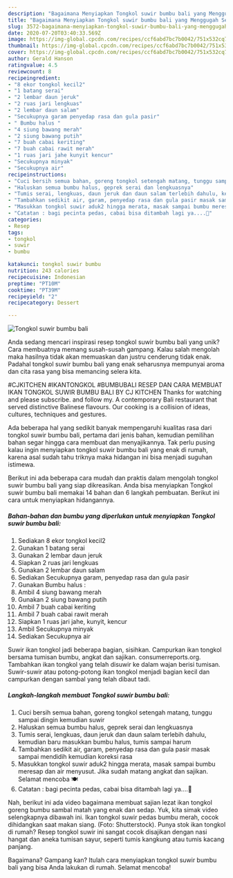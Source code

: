 ```yaml
---
description: "Bagaimana Menyiapkan Tongkol suwir bumbu bali yang Menggugah Selera"
title: "Bagaimana Menyiapkan Tongkol suwir bumbu bali yang Menggugah Selera"
slug: 3572-bagaimana-menyiapkan-tongkol-suwir-bumbu-bali-yang-menggugah-selera
date: 2020-07-20T03:40:33.569Z
image: https://img-global.cpcdn.com/recipes/ccf6abd7bc7b0042/751x532cq70/tongkol-suwir-bumbu-bali-foto-resep-utama.jpg
thumbnail: https://img-global.cpcdn.com/recipes/ccf6abd7bc7b0042/751x532cq70/tongkol-suwir-bumbu-bali-foto-resep-utama.jpg
cover: https://img-global.cpcdn.com/recipes/ccf6abd7bc7b0042/751x532cq70/tongkol-suwir-bumbu-bali-foto-resep-utama.jpg
author: Gerald Hanson
ratingvalue: 4.5
reviewcount: 8
recipeingredient:
- "8 ekor tongkol kecil2"
- "1 batang serai"
- "2 lembar daun jeruk"
- "2 ruas jari lengkuas"
- "2 lembar daun salam"
- "Secukupnya garam penyedap rasa dan gula pasir"
- " Bumbu halus "
- "4 siung bawang merah"
- "2 siung bawang putih"
- "7 buah cabai keriting"
- "7 buah cabai rawit merah"
- "1 ruas jari jahe kunyit kencur"
- "Secukupnya minyak"
- "Secukupnya air"
recipeinstructions:
- "Cuci bersih semua bahan, goreng tongkol setengah matang, tunggu sampai dingin kemudian suwir"
- "Haluskan semua bumbu halus, geprek serai dan lengkuasnya"
- "Tumis serai, lengkuas, daun jeruk dan daun salam terlebih dahulu, kemudian baru masukkan bumbu halus, tumis sampai harum"
- "Tambahkan sedikit air, garam, penyedap rasa dan gula pasir masak sampai mendidih kemudian koreksi rasa"
- "Masukkan tongkol suwir aduk2 hingga merata, masak sampai bumbu meresap dan air menyusut. Jika sudah matang angkat dan sajikan. Selamat mencoba 🍽"
- "Catatan : bagi pecinta pedas, cabai bisa ditambah lagi ya....🙏"
categories:
- Resep
tags:
- tongkol
- suwir
- bumbu

katakunci: tongkol suwir bumbu 
nutrition: 243 calories
recipecuisine: Indonesian
preptime: "PT10M"
cooktime: "PT39M"
recipeyield: "2"
recipecategory: Dessert

---
```



![Tongkol suwir bumbu bali](https://img-global.cpcdn.com/recipes/ccf6abd7bc7b0042/751x532cq70/tongkol-suwir-bumbu-bali-foto-resep-utama.jpg)

Anda sedang mencari inspirasi resep tongkol suwir bumbu bali yang unik? Cara membuatnya memang susah-susah gampang. Kalau salah mengolah maka hasilnya tidak akan memuaskan dan justru cenderung tidak enak. Padahal tongkol suwir bumbu bali yang enak seharusnya mempunyai aroma dan cita rasa yang bisa memancing selera kita.

#CJKITCHEN #IKANTONGKOL #BUMBUBALI RESEP DAN CARA MEMBUAT IKAN TONGKOL SUWIR BUMBU BALI BY CJ KITCHEN Thanks for watching and please subscribe. and follow my. A contemporary Bali restaurant that served distinctive Balinese flavours. Our cooking is a collision of ideas, cultures, techniques and gestures.

Ada beberapa hal yang sedikit banyak mempengaruhi kualitas rasa dari tongkol suwir bumbu bali, pertama dari jenis bahan, kemudian pemilihan bahan segar hingga cara membuat dan menyajikannya. Tak perlu pusing kalau ingin menyiapkan tongkol suwir bumbu bali yang enak di rumah, karena asal sudah tahu triknya maka hidangan ini bisa menjadi suguhan istimewa.


Berikut ini ada beberapa cara mudah dan praktis dalam mengolah tongkol suwir bumbu bali yang siap dikreasikan. Anda bisa menyiapkan Tongkol suwir bumbu bali memakai 14 bahan dan 6 langkah pembuatan. Berikut ini cara untuk menyiapkan hidangannya.

<!--inarticleads1-->

##### Bahan-bahan dan bumbu yang diperlukan untuk menyiapkan Tongkol suwir bumbu bali:

1. Sediakan 8 ekor tongkol kecil2
1. Gunakan 1 batang serai
1. Gunakan 2 lembar daun jeruk
1. Siapkan 2 ruas jari lengkuas
1. Gunakan 2 lembar daun salam
1. Sediakan Secukupnya garam, penyedap rasa dan gula pasir
1. Gunakan  Bumbu halus :
1. Ambil 4 siung bawang merah
1. Gunakan 2 siung bawang putih
1. Ambil 7 buah cabai keriting
1. Ambil 7 buah cabai rawit merah
1. Siapkan 1 ruas jari jahe, kunyit, kencur
1. Ambil Secukupnya minyak
1. Sediakan Secukupnya air


Suwir ikan tongkol jadi beberapa bagian, sisihkan. Campurkan ikan tongkol bersama tumisan bumbu, angkat dan sajikan. consumerreports.org. Tambahkan ikan tongkol yang telah disuwir ke dalam wajan berisi tumisan. Suwir-suwir atau potong-potong ikan tongkol menjadi bagian kecil dan campurkan dengan sambal yang telah dibaut tadi. 

<!--inarticleads2-->

##### Langkah-langkah membuat Tongkol suwir bumbu bali:

1. Cuci bersih semua bahan, goreng tongkol setengah matang, tunggu sampai dingin kemudian suwir
1. Haluskan semua bumbu halus, geprek serai dan lengkuasnya
1. Tumis serai, lengkuas, daun jeruk dan daun salam terlebih dahulu, kemudian baru masukkan bumbu halus, tumis sampai harum
1. Tambahkan sedikit air, garam, penyedap rasa dan gula pasir masak sampai mendidih kemudian koreksi rasa
1. Masukkan tongkol suwir aduk2 hingga merata, masak sampai bumbu meresap dan air menyusut. Jika sudah matang angkat dan sajikan. Selamat mencoba 🍽
1. Catatan : bagi pecinta pedas, cabai bisa ditambah lagi ya....🙏


Nah, berikut ini ada video bagaimana membuat sajian lezat ikan tongkol goreng bumbu sambal matah yang enak dan sedap. Yuk, kita simak video selengkapnya dibawah ini. Ikan tongkol suwir pedas bumbu merah, cocok dihidangkan saat makan siang. (Foto: Shutterstock). Punya stok ikan tongkol di rumah? Resep tongkol suwir ini sangat cocok disajikan dengan nasi hangat dan aneka tumisan sayur, seperti tumis kangkung atau tumis kacang panjang. 

Bagaimana? Gampang kan? Itulah cara menyiapkan tongkol suwir bumbu bali yang bisa Anda lakukan di rumah. Selamat mencoba!
